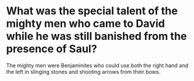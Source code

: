 # What was the special talent of the mighty men who came to David while he was still banished from the presence of Saul?

The mighty men were Benjaminites who could use both the right hand and the left in slinging stones and shooting arrows from their bows.
